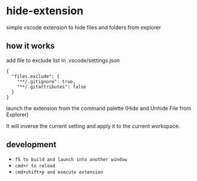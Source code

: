 # hide-extension

simple vscode extension to hide files and folders from explorer

## how it works

add file to exclude list in .vscode/settings.json

```
{
  "files.exclude": {
    "**/.gitignore": true,
    "**/.gitattributes": false
  }
}
```

launch the extension from the command palette (Hide and Unhide File from Explorer)

It will inverse the current setting and apply it to the current workspace.

## development

- `f5 to build and launch into another window`
- `cmd+r to reload`
- `cmd+shift+p and execute extension`
